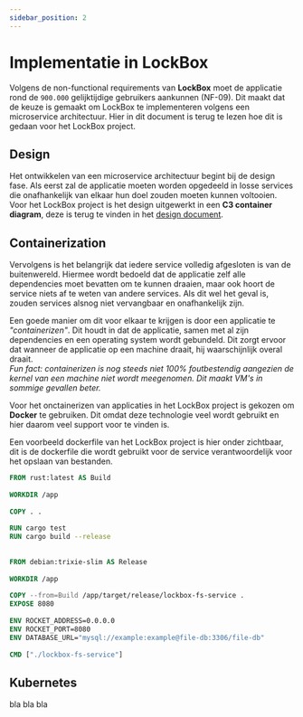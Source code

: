 ```yaml
---
sidebar_position: 2
---
```

# Implementatie in LockBox
Volgens de non-functional requirements van **LockBox** moet de applicatie rond de `900.000` gelijktijdige gebruikers aankunnen (NF-09). Dit maakt dat de keuze is gemaakt om LockBox te implementeren volgens een microservice architectuur. Hier in dit document is terug te lezen hoe dit is gedaan voor het LockBox project.

## Design
Het ontwikkelen van een microservice architectuur begint bij de design fase. Als eerst zal de applicatie moeten worden opgedeeld in losse services die onafhankelijk van elkaar hun doel zouden moeten kunnen voltooien. Voor het LockBox project is het design uitgewerkt in een **C3 container diagram**, deze is terug te vinden in het [design document](https://rikdgd.github.io/rikdegoede-s6-docs/docs/Application-Design/Design-Document). 

## Containerization
Vervolgens is het belangrijk dat iedere service volledig afgesloten is van de buitenwereld. Hiermee wordt bedoeld dat de applicatie zelf alle dependencies moet bevatten om te kunnen draaien, maar ook hoort de service niets af te weten van andere services. Als dit wel het geval is, zouden services alsnog niet vervangbaar en onafhankelijk zijn. 

Een goede manier om dit voor elkaar te krijgen is door een applicatie te *"containerizen"*. Dit houdt in dat de applicatie, samen met al zijn dependencies en een operating system wordt gebundeld. Dit zorgt ervoor dat wanneer de applicatie op een machine draait, hij waarschijnlijk overal draait. <br/>
*Fun fact: containerizen is nog steeds niet 100% foutbestendig aangezien de kernel van een machine niet wordt meegenomen. Dit maakt VM's in sommige gevallen beter.*

Voor het onctainerizen van applicaties in het LockBox project is gekozen om **Docker** te gebruiken. Dit omdat deze technologie veel wordt gebruikt en hier daarom veel support voor te vinden is. 

Een voorbeeld dockerfile van het LockBox project is hier onder zichtbaar, dit is de dockerfile die wordt gebruikt voor de service verantwoordelijk voor het opslaan van bestanden.

```dockerfile
FROM rust:latest AS Build  
  
WORKDIR /app  
  
COPY . .  
  
RUN cargo test
RUN cargo build --release  
  
  
FROM debian:trixie-slim AS Release  
  
WORKDIR /app  
  
COPY --from=Build /app/target/release/lockbox-fs-service .  
EXPOSE 8080  
  
ENV ROCKET_ADDRESS=0.0.0.0
ENV ROCKET_PORT=8080
ENV DATABASE_URL="mysql://example:example@file-db:3306/file-db"
  
CMD ["./lockbox-fs-service"]
```

## Kubernetes
bla bla bla